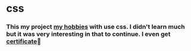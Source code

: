 # css 

<h3>
        This my project <a href="https://yurii108.github.io/css-project-practice/">my hobbies</a> with use css. I didn't learn much but it was very interesting in that to continue. I even get <a href="cetrtificate.html">certificate</a>🙂
        </h3>

<!-- <div class="ctf" style="img {
            display: block;
            margin: 20px auto 0 auto;
            height: 500px;
        }">
 <img src="certificate.png" alt="certificate">
</div>  -->

